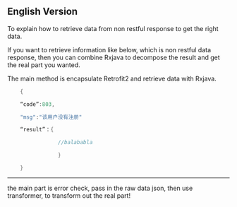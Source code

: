 ## English Version

To explain how to retrieve data from non restful response to get the right data.

If you want to retrieve information like below, which is non restful data response, then you can combine Rxjava to decompose the result and get the real part you wanted.

The main method is encapsulate Retrofit2 and retrieve data with Rxjava.

```java   
	{

	“code”:803,

	"msg":"该用户没有注册"

	“result”：{

                //balababla

                }

	}
```

----------

the main part is error check, pass in the raw data json, then use transformer, to transform out the real part!